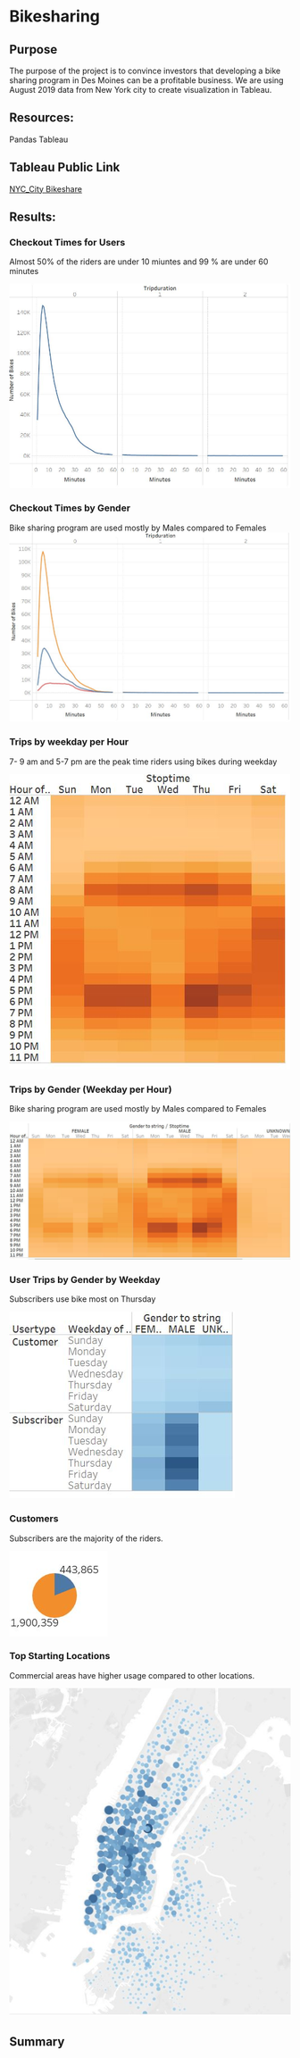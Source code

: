 # Bikesharing

## Purpose

The purpose of the project is to convince investors that developing a bike sharing program in Des Moines can be a profitable business. We are using August 2019 data from New York city to create visualization in Tableau.

## Resources:

Pandas
Tableau

## Tableau Public Link
[NYC_City Bikeshare](https://public.tableau.com/app/profile/nithin.jacob.james/viz/NYCCitibike_Challenge/NYCCitibikestory)

## Results:
### Checkout Times for Users
Almost 50% of the riders are under 10 miuntes and 99 % are under 60 minutes

 ![checkouttime](https://github.com/11nithin/Bikesharing/blob/main/Resources/Checkout%20Times%20for%20Users.JPG)
 
### Checkout Times by Gender
 Bike sharing program are used mostly by Males compared to Females
 ![checkouttimegender](https://github.com/11nithin/Bikesharing/blob/main/Resources/Checkout%20Times%20by%20Gender.JPG)

 
 ### Trips by weekday per Hour
 
 7- 9 am and 5-7 pm are the peak time riders using bikes during weekday
 
 ![checkoutTimePerHour](https://github.com/11nithin/Bikesharing/blob/main/Resources/Trips%20by%20Weekday%20per%20Hour.JPG)
 
 
 ### Trips by Gender (Weekday per Hour)
 
  Bike sharing program are used mostly by Males compared to Females
  
 ![TripsByGender](https://github.com/11nithin/Bikesharing/blob/main/Resources/Trips%20by%20Gender.JPG)
 
 
 ### User Trips by Gender by Weekday
 
 Subscribers use bike most on Thursday

 ![Userbygender](https://github.com/11nithin/Bikesharing/blob/main/Resources/User%20Trips%20by%20Gender%20by%20Weekday.JPG)
 
 
 ### Customers
 Subscribers are the majority of the riders.	
 
 ![Customers](https://github.com/11nithin/Bikesharing/blob/main/Resources/Customers.JPG)
 
 
 ### Top Starting Locations
 
 Commercial areas have higher usage compared to other locations.
 
 ![StartingLocations](https://github.com/11nithin/Bikesharing/blob/main/Resources/Top%20Starting%20locations.JPG)

## Summary

